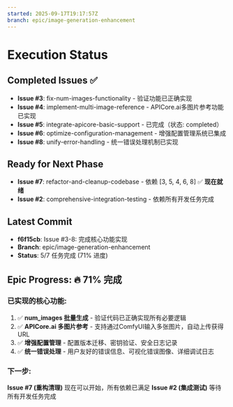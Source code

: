 ```yaml
---
started: 2025-09-17T19:17:57Z
branch: epic/image-generation-enhancement
---
```


# Execution Status

## Completed Issues ✅
- **Issue #3**: fix-num-images-functionality - 验证功能已正确实现
- **Issue #4**: implement-multi-image-reference - APICore.ai多图片参考功能已实现
- **Issue #5**: integrate-apicore-basic-support - 已完成（状态: completed）
- **Issue #6**: optimize-configuration-management - 增强配置管理系统已集成
- **Issue #8**: unify-error-handling - 统一错误处理机制已实现

## Ready for Next Phase
- **Issue #7**: refactor-and-cleanup-codebase - 依赖 [3, 5, 4, 6, 8] ✅ **现在就绪**
- **Issue #2**: comprehensive-integration-testing - 依赖所有开发任务完成

## Latest Commit
- **f6f15cb**: Issue #3-8: 完成核心功能实现
- **Branch**: epic/image-generation-enhancement
- **Status**: 5/7 任务完成 (71% 进度)

## Epic Progress: 🔥 71% 完成

### 已实现的核心功能:
1. ✅ **num_images 批量生成** - 验证代码已正确实现所有必要逻辑
2. ✅ **APICore.ai 多图片参考** - 支持通过ComfyUI输入多张图片，自动上传获得URL
3. ✅ **增强配置管理** - 配置版本迁移、密钥验证、安全日志记录
4. ✅ **统一错误处理** - 用户友好的错误信息、可视化错误图像、详细调试日志

### 下一步:
**Issue #7 (重构清理)** 现在可以开始，所有依赖已满足
**Issue #2 (集成测试)** 等待所有开发任务完成